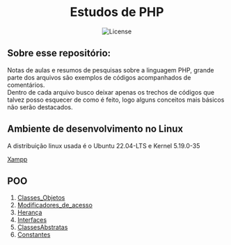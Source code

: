 
<h1 align="center">Estudos de PHP</h1>

<p align="center">
  <img alt="License" src="https://img.shields.io/static/v1?label=license&message=MIT&color=49AA26&labelColor=000000">
</p>

<h2>Sobre esse repositório: </h2>

<p>
    Notas de aulas e resumos de pesquisas sobre a linguagem PHP, grande parte dos arquivos são exemplos de códigos acompanhados de comentários.<br>
    Dentro de cada arquivo busco deixar apenas os trechos de códigos que talvez posso esquecer de como é feito, logo alguns conceitos mais básicos não serão destacados.
</p>

<h2>Ambiente de desenvolvimento no Linux</h2>

<p>
  A distribuição linux usada é o Ubuntu 22.04-LTS e Kernel 5.19.0-35
</p>

[Xampp](/Ambientes/AmbienteXampp.md)

<h2>POO</h2>

1. [Classes_Objetos](./POO/classesEobjetos.php)
2. [Modificadores_de_acesso](/POO/ModAcesso.php)
3. [Herança](/POO/Heran%C3%A7a.php)
4. [Interfaces](/POO/Interfaces.php)
5. [ClassesAbstratas](/POO/ClassesAbstratas.php)
6. [Constantes](/POO/Constantes.php)
